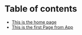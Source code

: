 # Table of contents

* [This is the home page](README.md)
* [This is the first Page from App](this-is-the-first-page-from-app.md)

